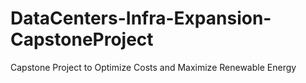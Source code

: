 # DataCenters-Infra-Expansion-CapstoneProject
Capstone Project to Optimize Costs and Maximize Renewable Energy
